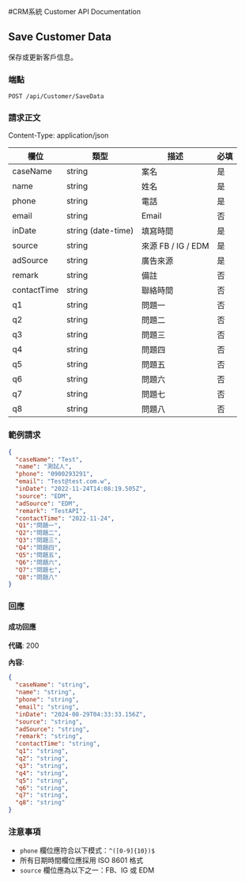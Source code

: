 ﻿#CRM系統 Customer API Documentation

## Save Customer Data

保存或更新客戶信息。

### 端點

```
POST /api/Customer/SaveData
```

### 請求正文

Content-Type: application/json

| 欄位 | 類型 | 描述 | 必填 | 
|-------|------|-------------|----------|
| caseName | string | 案名 | 是 |
| name | string | 姓名 | 是 |
| phone | string | 電話 | 是 |
| email | string | Email | 否 |
| inDate | string (date-time) | 填寫時間 | 是 |
| source | string | 來源 FB / IG / EDM | 是 |
| adSource | string | 廣告來源 | 是 |
| remark | string | 備註 | 否 |
| contactTime | string | 聯絡時間 | 否 |
| q1 | string | 問題一 | 否 |
| q2 | string | 問題二 | 否 |
| q3 | string | 問題三 | 否 |
| q4 | string | 問題四 | 否 |
| q5 | string | 問題五 | 否 |
| q6 | string | 問題六 | 否 |
| q7 | string | 問題七 | 否 |
| q8 | string | 問題八 | 否 |

### 範例請求

```json
{
  "caseName": "Test",
  "name": "測試人",
  "phone": "0900293291",
  "email": "Test@test.com.w",
  "inDate": "2022-11-24T14:08:19.505Z",
  "source": "EDM",
  "adSource": "EDM",
  "remark": "TestAPI",
  "contactTime": "2022-11-24",
  "Q1":"問題一",
  "Q2":"問題二",
  "Q3":"問題三",
  "Q4":"問題四",
  "Q5":"問題五",
  "Q6":"問題六",
  "Q7":"問題七",
  "Q8":"問題八"
}
```

### 回應

#### 成功回應

**代碼**: 200

**內容**: 
```json
{
  "caseName": "string",
  "name": "string",
  "phone": "string",
  "email": "string",
  "inDate": "2024-08-29T04:33:33.156Z",
  "source": "string",
  "adSource": "string",
  "remark": "string",
  "contactTime": "string",
  "q1": "string",
  "q2": "string",
  "q3": "string",
  "q4": "string",
  "q5": "string",
  "q6": "string",
  "q7": "string",
  "q8": "string"
}
```

### 注意事項

- `phone` 欄位應符合以下模式：`^([0-9]{10})$`
- 所有日期時間欄位應採用 ISO 8601 格式
- `source` 欄位應為以下之一：FB、IG 或 EDM